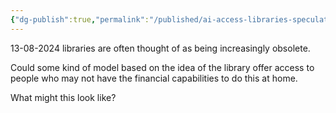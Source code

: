 ```yaml
---
{"dg-publish":true,"permalink":"/published/ai-access-libraries-speculation/"}
---
```


13-08-2024
libraries are often thought of as being increasingly obsolete. 

Could some kind of model based on the idea of the library offer access to people who may not have the financial capabilities to do this at home. 

What might this look like?